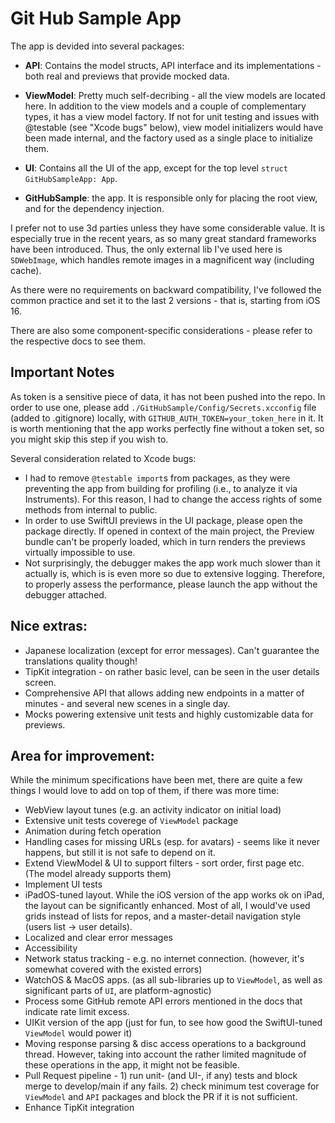 #  Git Hub Sample App

The app is devided into several packages:
- **API**: Contains the model structs, API interface and its implementations - both real and previews that provide mocked data.

- **ViewModel**: Pretty much self-decribing - all the view models are located here. In addition to the view models and a couple of complementary types, it has a view model factory. If not for unit testing and issues with @testable (see "Xcode bugs" below), view model initializers would have been made internal, and the factory used as a single place to initialize them. 

- **UI**: Contains all the UI of the app, except for the top level `struct GitHubSampleApp: App`.

- **GitHubSample**: the app. It is responsible only for placing the root view, and for the dependency injection.

I prefer not to use 3d parties unless they have some considerable value. It is especially true in the recent years, as so many great standard frameworks have been introduced. Thus, the only external lib I've used here is `SDWebImage`, which handles remote images in a magnificent way (including cache).  

As there were no requirements on backward compatibility, I've followed the common practice and set it to the last 2 versions - that is, starting from iOS 16. 

There are also some component-specific considerations - please refer to the respective docs to see them.

## Important Notes

As token is a sensitive piece of data, it has not been pushed into the repo. In order to use one, please add `./GitHubSample/Config/Secrets.xcconfig` file (added to .gitignore) locally, with `GITHUB_AUTH_TOKEN=your_token_here` in it. It is worth mentioning that the app works perfectly fine without a token set, so you might skip this step if you wish to.

Several consideration related to Xcode bugs:
- I had to remove `@testable import`s from packages, as they were preventing the app from building for profiling (i.e., to analyze it via Instruments). For this reason, I had to change the access rights of some methods from internal to public.
- In order to use SwiftUI previews in the UI package, please open the package directly. If opened in context of the main project, the Preview bundle can't be properly loaded, which in turn renders the previews virtually impossible to use.
- Not surprisingly, the debugger makes the app work much slower than it actually is, which is is even more so due to extensive logging. Therefore, to properly assess the performance, please launch the app without the debugger attached.

## Nice extras:

- Japanese localization (except for error messages). Can't guarantee the translations quality though! 
- TipKit integration - on rather basic level, can be seen in the user details screen.
- Comprehensive API that allows adding new endpoints in a matter of minutes - and several new scenes in a single day.
- Mocks powering extensive unit tests and highly customizable data for previews.

## Area for improvement:

While the minimum specifications have been met, there are quite a few things I would love to add on top of them, if there was more time:

- WebView layout tunes (e.g. an activity indicator on initial load)
- Extensive unit tests coverege of `ViewModel` package
- Animation during fetch operation
- Handling cases for missing URLs (esp. for avatars) - seems like it never happens, but still it is not safe to depend on it.
- Extend ViewModel & UI to support filters - sort order, first page etc. (The model already supports them)
- Implement UI tests
- iPadOS-tuned layout. While the iOS version of the app works ok on iPad, the layout can be significantly enhanced. Most of all, I would've used grids instead of lists for repos, and a master-detail navigation style (users list -> user details).
- Localized and clear error messages
- Accessibility
- Network status tracking - e.g. no internet connection. (however, it's somewhat covered with the existed errors)
- WatchOS & MacOS apps. (as all sub-libraries up to `ViewModel`, as well as significant parts of `UI`, are platform-agnostic)
- Process some GitHub remote API errors mentioned in the docs that indicate rate limit excess.
- UIKit version of the app (just for fun, to see how good the SwiftUI-tuned `ViewModel` would power it)
- Moving response parsing & disc access operations to a background thread. However, taking into account the rather limited magnitude of these operations in the app, it might not be feasible.
- Pull Request pipeline - 1) run unit- (and UI-, if any) tests and block merge to develop/main if any fails. 2) check minimum test coverage for `ViewModel` and `API` packages and block the PR if it is not sufficient. 
- Enhance TipKit integration
